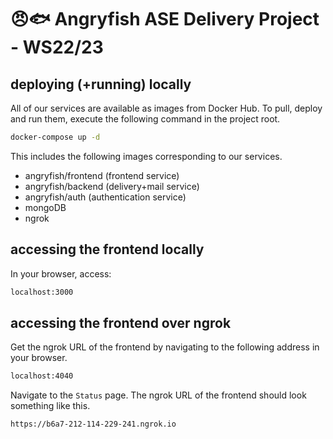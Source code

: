 # 😠🐟 Angryfish ASE Delivery Project - WS22/23

## deploying (+running) locally

All of our services are available as images from Docker Hub.
To pull, deploy and run them, execute the following command in the project root.
```bash
docker-compose up -d
```
This includes the following images corresponding to our services.
- angryfish/frontend (frontend service)
- angryfish/backend (delivery+mail service)
- angryfish/auth (authentication service)
- mongoDB
- ngrok

## accessing the frontend locally
In your browser, access:
```bash
localhost:3000
```

## accessing the frontend over ngrok

Get the ngrok URL of the frontend by navigating to the following address in your browser.
```bash
localhost:4040
```
Navigate to the `Status` page. The ngrok URL of the frontend should look something like this.
```bash
https://b6a7-212-114-229-241.ngrok.io
```
